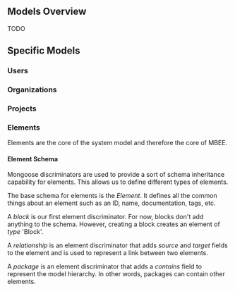 ## Models Overview

TODO

## Specific Models

### Users

### Organizations

### Projects

### Elements

Elements are the core of the system model and therefore the core of MBEE.

#### Element Schema

Mongoose discriminators are used to provide a sort of schema inheritance
capability for elements. This allows us to define different types of elements.

The base schema for elements is the *Element*. It defines all the common things
about an element such as an ID, name, documentation, tags, etc.

A *block* is our first element discriminator. For now, blocks don't add anything
to the schema. However, creating a block creates an element of *type* 'Block'.

A *relationship* is an element discriminator that adds *source* and *target*
fields to the element and is used to represent a link between two elements.

A *package* is an element discriminator that adds a *contains* field to
represent the model hierarchy. In other words, packages can contain other
elements.
